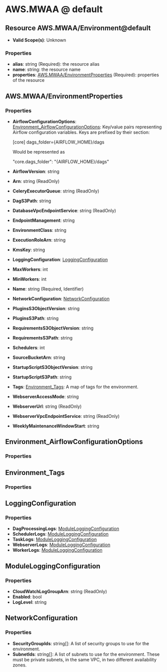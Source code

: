 # AWS.MWAA @ default

## Resource AWS.MWAA/Environment@default
* **Valid Scope(s)**: Unknown
### Properties
* **alias**: string (Required): the resource alias
* **name**: string: the resource name
* **properties**: [AWS.MWAA/EnvironmentProperties](#awsmwaaenvironmentproperties) (Required): properties of the resource

## AWS.MWAA/EnvironmentProperties
### Properties
* **AirflowConfigurationOptions**: [Environment_AirflowConfigurationOptions](#environmentairflowconfigurationoptions): Key/value pairs representing Airflow configuration variables.
    Keys are prefixed by their section:

    [core]
    dags_folder={AIRFLOW_HOME}/dags

    Would be represented as

    "core.dags_folder": "{AIRFLOW_HOME}/dags"
* **AirflowVersion**: string
* **Arn**: string (ReadOnly)
* **CeleryExecutorQueue**: string (ReadOnly)
* **DagS3Path**: string
* **DatabaseVpcEndpointService**: string (ReadOnly)
* **EndpointManagement**: string
* **EnvironmentClass**: string
* **ExecutionRoleArn**: string
* **KmsKey**: string
* **LoggingConfiguration**: [LoggingConfiguration](#loggingconfiguration)
* **MaxWorkers**: int
* **MinWorkers**: int
* **Name**: string (Required, Identifier)
* **NetworkConfiguration**: [NetworkConfiguration](#networkconfiguration)
* **PluginsS3ObjectVersion**: string
* **PluginsS3Path**: string
* **RequirementsS3ObjectVersion**: string
* **RequirementsS3Path**: string
* **Schedulers**: int
* **SourceBucketArn**: string
* **StartupScriptS3ObjectVersion**: string
* **StartupScriptS3Path**: string
* **Tags**: [Environment_Tags](#environmenttags): A map of tags for the environment.
* **WebserverAccessMode**: string
* **WebserverUrl**: string (ReadOnly)
* **WebserverVpcEndpointService**: string (ReadOnly)
* **WeeklyMaintenanceWindowStart**: string

## Environment_AirflowConfigurationOptions
### Properties

## Environment_Tags
### Properties

## LoggingConfiguration
### Properties
* **DagProcessingLogs**: [ModuleLoggingConfiguration](#moduleloggingconfiguration)
* **SchedulerLogs**: [ModuleLoggingConfiguration](#moduleloggingconfiguration)
* **TaskLogs**: [ModuleLoggingConfiguration](#moduleloggingconfiguration)
* **WebserverLogs**: [ModuleLoggingConfiguration](#moduleloggingconfiguration)
* **WorkerLogs**: [ModuleLoggingConfiguration](#moduleloggingconfiguration)

## ModuleLoggingConfiguration
### Properties
* **CloudWatchLogGroupArn**: string (ReadOnly)
* **Enabled**: bool
* **LogLevel**: string

## NetworkConfiguration
### Properties
* **SecurityGroupIds**: string[]: A list of security groups to use for the environment.
* **SubnetIds**: string[]: A list of subnets to use for the environment. These must be private subnets, in the same VPC, in two different availability zones.


